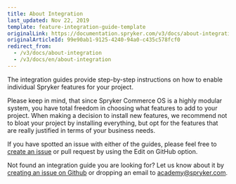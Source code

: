 ```yaml
---
title: About Integration
last_updated: Nov 22, 2019
template: feature-integration-guide-template
originalLink: https://documentation.spryker.com/v3/docs/about-integration
originalArticleId: 99e90ab1-9125-4240-94a0-c435c578fcf0
redirect_from:
  - /v3/docs/about-integration
  - /v3/docs/en/about-integration
---
```


The integration guides provide step-by-step instructions on how to enable individual Spryker features for your project.

Please keep in mind, that since Spryker Commerce OS is a highly modular system, you have total freedom in choosing what features to add to your project. When making a decision to install new features, we recommend not to bloat your project by installing everything, but opt for the features that are really justified in terms of your business needs.

If you have spotted an issue with either of the guides, please feel free to [create an issue](https://github.com/spryker/spryker-docs/issues) or pull request by using the Edit on GitHub option.

Not found an integration guide you are looking for? Let us know about it by [creating an issue on Github](https://github.com/spryker/spryker-docs/issues) or dropping an email to academy@spryker.com.
